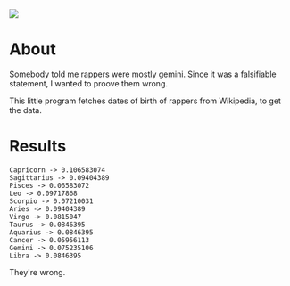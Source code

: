<a href="https://paypal.me/benckx/2">
<img src="https://img.shields.io/badge/Donate-PayPal-green.svg"/>
</a>

# About

Somebody told me rappers were mostly gemini. Since it was a falsifiable statement, I wanted to proove them wrong.

This little program fetches dates of birth of rappers from Wikipedia, to get the data.

# Results

```
Capricorn -> 0.106583074
Sagittarius -> 0.09404389
Pisces -> 0.06583072
Leo -> 0.09717868
Scorpio -> 0.07210031
Aries -> 0.09404389
Virgo -> 0.0815047
Taurus -> 0.0846395
Aquarius -> 0.0846395
Cancer -> 0.05956113
Gemini -> 0.075235106
Libra -> 0.0846395
```

They're wrong.
